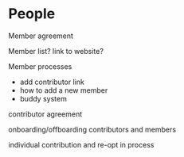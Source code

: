# People

Member agreement

Member list? link to website?

Member processes 
- add contributor link
- how to add a new member
- buddy system

contributor agreement

onboarding/offboarding contributors and members

individual contribution and re-opt in process